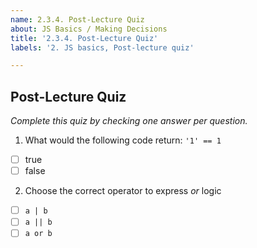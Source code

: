 ```yaml
---
name: 2.3.4. Post-Lecture Quiz
about: JS Basics / Making Decisions
title: '2.3.4. Post-Lecture Quiz'
labels: '2. JS basics, Post-lecture quiz'

---
```

## Post-Lecture Quiz

*Complete this quiz by checking one answer per question.*

1. What would the following code return: `'1' == 1`

- [ ] true
- [ ] false

2. Choose the correct operator to express _or_ logic

- [ ] `a | b`
- [ ] `a || b`
- [ ] `a or b`
